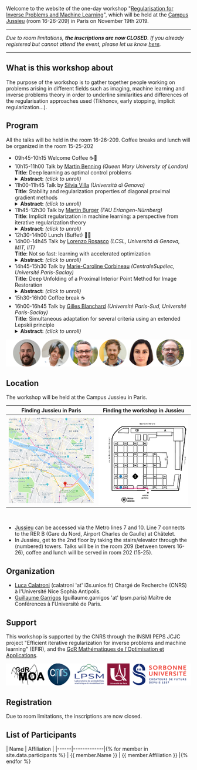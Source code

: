 Welcome to the website of the one-day workshop "[Regularisation for Inverse Problems and Machine Learning](https://invprob-ml-workshop.github.io/)", which will be held at the [Campus Jussieu](https://goo.gl/maps/AgoULSsBeL2beaZo7) (room 16-26-209) in Paris on November 19th 2019.

---------------------------
*Due to room limitations, **the inscriptions are now CLOSED**. If you already registered but cannot attend the event, please let us know [here](https://forms.gle/oHhtxUnshMk8uNfUA).* 

---------------------------

## What is this workshop about

The purpose of the workshop is to gather together people working on problems arising in different fields such as imaging, machine learning and inverse problems theory in order to underline similarities and differences of the regularisation approaches used  (Tikhonov, early stopping, implicit regularization...).


## Program

All the talks will be held in the room 16-26-209. Coffee breaks and lunch will be organized in the room 15-25-202

- 09h45-10h15 Welcome Coffee :coffee::cookie:
- 10h15-11h00 Talk by [Martin Benning](https://www.qmul.ac.uk/maths/profiles/benningmartin.html) *(Queen Mary University of London)*<br/>
  **Title**: Deep learning as optimal control problems<br/>
  <details>
  <summary><b>Abstract:</b> <i>(click to unroll)</i></summary>
  <p>
  We consider recent works where deep neural networks have been interpreted as discretisations of an optimal control problem subject to an ordinary differential equation constraint. We review the first order conditions for optimality, and the conditions ensuring optimality after discretisation. This leads to a class of algorithms for solving the discrete optimal control problem which guarantee that the corresponding discrete necessary conditions for optimality are fulfilled. The differential equation setting lends itself to learning additional parameters such as the time discretisation. We explore this extension alongside natural constraints (e.g. time steps lying in a simplex) and compare these deep learning algorithms numerically in terms of induced flow and generalisation ability. We conclude by addressing the interpretation of this extension as iterative regularisation methods for inverse problems. This is joint work with Elena Celledoni, Matthias J. Ehrhardt, Brynjulf Owren and Carola-Bibiane Schönlieb.
  </p>
  </details>
- 11h00-11h45 Talk by [Silvia Villa](http://lcsl.mit.edu/data/silviavilla/Home.html) *(Universitá di Genova)*<br/>
  **Title**: Stability and regularization properties of diagonal proximal gradient methods<br/>
  <details>
  <summary><b>Abstract:</b> <i>(click to unroll)</i></summary>
  <p>
  Many applied problems in science and engineering can be modeled as noisy inverse problems. Tackling these problems requires to dealwith their possible ill-posedness and to devise efficient numerical procedures to quickly and accurately compute a solution. In this context, Tikhonov regularization is a classical approach. A solution is defined by the minimization of an objective function beingthe sum of two terms: a data-fit term and a regularizer ensuring stability. However, in practice, finding the best Tikhonov regularized solutionrequires specifying a regularization parameter determining the trade-off between data-fit and stability. From a numerical perspective, this can dramatically increase the computational costs to find a good solution. In this talk, I will present an alternative approach based on iterative regularization techniques. The latter are classical regularization methods basedon the observation that stopping an iterative procedure corresponding to the minimization of an empirical objective has a self-regularizing property. Crucially, the number of iterations becomes the regularization parameter, and hence controls at the same time the accuracy of the solution as well as the computational complexity of the method, making parameter tuning numerically efficient and iterative regularization an alternative to Tikhonov regularization. I will present  general iterative regularization methods allowing to consider large classes of data-fit terms and regularizers, based on proximal and gradient descent steps. The proposed analysis establishes convergence as well as stability results.
  </p>
  </details>
- 11h45-12h30 Talk by [Martin Burger](https://en.www.math.fau.de/applied-mathematics-prof-burger/) *(FAU Erlangen-Nürnberg)*<br/>
  **Title**: Implicit regularization in machine learning: a perspective from iterative regularization theory<br/>
  <details>
  <summary><b>Abstract:</b> <i>(click to unroll)</i></summary>
  <p>
  In this talk we will approach the implicit regularization properties found when applying (stochastic) gradient descent to empirical risk minimization problems ( e.g. in deep learning) with the paradigms of regularization theory in inverse problems. We will demonstrate the decrease of the population risk up to a specific error, which can be estimated in optimal transport metrics. We will discuss the analogy of such properties to the classical discrepancy principle in iterative regularization.
  </p>
  </details>
- 12h30-14h00 Lunch (Buffet) :fork_and_knife::hamburger:
- 14h00-14h45 Talk by [Lorenzo Rosasco](http://web.mit.edu/lrosasco/www/) *(LCSL, Universitá di Genova, MIT, IIT)*<br/>
  **Title**: Not so fast: learning with accelerated optimization <br/>
  <details>
  <summary><b>Abstract:</b> <i>(click to unroll)</i></summary>
  <p>
  The focus on optimization is a major trend in modern machine learning. In turn, a number of optimization solutions have been recently developed and motivated by machine learning applications. However, most optimization guarantees focus on the training error, ignoring the performance at test time which is the real goal in machine learning. In this talk, take steps to fill this gap in the context of least squares learning. We analyze the learning (test) performance of accelerated  gradient methods. In particular, we discuss the influence of  different learning assumptions on the corresponding rates.
  </p>
  </details>
- 14h45-15h30 Talk by [Marie-Caroline Corbineau](https://hal.archives-ouvertes.fr/search/index/q/*/authIdHal_s/marie-caroline-corbineau) *(CentraleSupélec, Université Paris-Saclay)*<br/>
  **Title**: Deep Unfolding of a Proximal Interior Point Method for Image Restoration <br/>
  <details>
  <summary><b>Abstract:</b> <i>(click to unroll)</i></summary>
  <p>
  Variational methods are widely applied to ill-posed inverse problems for they have the ability to embed prior knowledge about the solution. However, the level of performance of these methods significantly depends on a set of parameters, which can be estimated through computationally expensive and time-consuming methods. In contrast, deep learning offers very generic and efficient architectures, at the expense of explainability, since it is often used as a black-box, without any fine control over its output. Deep unfolding provides a convenient approach to combine variational-based and deep learning approaches. Starting from a regularized variational formulation for image restoration, we develop iRestNet, a neural network architecture obtained by unfolding a proximal interior point algorithm. Hard constraints, encoding desirable properties for the restored image, are incorporated into the network thanks to a logarithmic barrier, while the barrier parameter, the stepsize, and the penalization weight are learned by the network. We derive explicit expressions for the barrier proximity operator and its gradient for three types of constraints, which allows training iRestNet with gradient descent and backpropagation. In addition, we provide theoretical results regarding the stability of the network for a common inverse problem example. Numerical experiments on image deblurring problems show that the proposed approach compares favorably with both state-of-the-art variational and deep learning methods in terms of image quality. 
  </p>
  </details>
- 15h30-16h00 Coffee break :coffee:
- 16h00-16h45 Talk by [Gilles Blanchard](https://www.ihes.fr/professeur/gilles-blanchard-2/) *(Université Paris-Sud, Université Paris-Saclay)*<br/>
  **Title**: Simultaneous adaptation for several criteria using an extended Lepskii principle <br/>
  <details>
  <summary><b>Abstract:</b> <i>(click to unroll)</i></summary>
  <p>
  In the setting of supervised learning, we propose a data-dependent regularization parameter selection rule that is adaptive to the unknown regularity of the target function and is optimal both for the least-square (prediction) error and for the reproducing kernel Hilbert space (reconstruction) norm error. It is based on a modified Lepskii balancing principle using a varying family of norms.
  </p>
  </details>

![](assets/images/guests2.png)

## Location

The workshop will be held at the Campus Jussieu in Paris.

Finding Jussieu in Paris  |  Finding the workshop in Jussieu
:---------------------------:|:-------------------------:
[<img src="/assets/images/plan-paris.png">](https://goo.gl/maps/AgoULSsBeL2beaZo7) |  ![](assets/images/plan-jussieu.png)

<br/>

- [Jussieu](https://goo.gl/maps/AgoULSsBeL2beaZo7) can be accessed via the Metro lines 7 and 10. Line 7 connects to the RER B (Gare du Nord, Airport Charles de Gaulle) at Châtelet.
- In Jussieu, get to the 2nd floor by taking the stairs/elevator through the (numbered) towers. Talks will be in the room 209 (between towers 16-26), coffee and lunch will be served in room 202 (15-25).

## Organization

- [Luca Calatroni](https://sites.google.com/view/lucacalatroni/home) (calatroni 'at' i3s.unice.fr) Chargé de Recherche (CNRS) à  l'Université Nice Sophia Antipolis.
- [Guillaume Garrigos](http://www.guillaume-garrigos.com/) (guillaume.garrigos 'at' lpsm.paris) Maître de Conférences à l'Université de Paris.

## Support

This workshop is supported by the CNRS through the INSMI PEPS JCJC project "Efficient iterative regularization for inverse problems and machine learning" (EFIR), and the [GdR Mathématiques de l'Optimisation et Applications](http://gdrmoa.math.cnrs.fr/).



![](assets/images/support_logo3.png)

## Registration

Due to room limitations, the inscriptions are now closed. 

## List of Participants

| Name | Affiliation | 
|------|-------------|{% for member in site.data.participants %}
| {{ member.Name }} | {{ member.Affiliation }} |{% endfor %}
